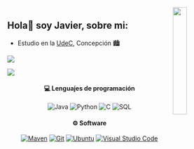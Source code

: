 <img align='right' src='https://github-readme-stats.vercel.app/api/top-langs/?username=huebitoo&theme=radical' width='25%'>

## Hola👋 soy Javier, sobre mi:
  - Estudio en la [UdeC](https://www.udec.cl/), Concepción 🏙️
<a href="https://www.github.com/TheAmazingLife" target="_blank" rel="noreferrer">
<img src="https://img.shields.io/github/followers/huebitoo?logo=github&style=for-the-badge&color=0891b2&labelColor=1c1917" />
</a>

![](https://github-readme-activity-graph.vercel.app/graph?username=huebitoo&theme=react-dark)

<h4 align="center">💻 Lenguajes de programación</h4>

<p align="center">
<img alt="Java" src="https://custom-icon-badges.demolab.com/badge/Java-007396.svg?logo=java&logoColor=white">
<img alt="Python" src="https://img.shields.io/badge/Python-14354C.svg?logo=python&logoColor=white">
<img alt="C" src="https://img.shields.io/badge/C-14354C.svg?&logoColor=white">
<img alt="SQL" src="https://custom-icon-badges.demolab.com/badge/SQL-025E8C.svg?logo=database&logoColor=white">


<h4 align="center">⚙ Software</h4>

<p align="center">
<a href="#"><img alt="Maven" src="https://img.shields.io/badge/Apache_Maven-C71A36.svg?logo=apache-maven&logoColor=white"></a>
<a href="#"><img alt="Git" src="https://img.shields.io/badge/Git-F05033.svg?logo=git&logoColor=white"></a>
<a href="#"><img alt="Ubuntu" src="https://img.shields.io/badge/Ubuntu-E95420.svg?logo=ubuntu&logoColor=white"></a>
<a href="#"><img alt="Visual Studio Code" src="https://img.shields.io/badge/Visual%20Studio%20Code-0078d7.svg?logo=visual-studio-code&logoColor=white"></a>
</p>
